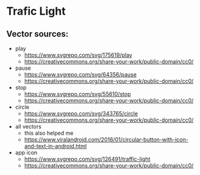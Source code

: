 # Trafic Light

## Vector sources:
- play
  - https://www.svgrepo.com/svg/175619/play
  - https://creativecommons.org/share-your-work/public-domain/cc0/
- pause
  - https://www.svgrepo.com/svg/64356/pause
  - https://creativecommons.org/share-your-work/public-domain/cc0/
- stop
  - https://www.svgrepo.com/svg/55610/stop
  - https://creativecommons.org/share-your-work/public-domain/cc0/
- circle
  - https://www.svgrepo.com/svg/343765/circle
  - https://creativecommons.org/share-your-work/public-domain/cc0/
- all vectors
  - this also helped me
  - https://www.viralandroid.com/2016/01/circular-button-with-icon-and-text-in-android.html
- app icon 
  - https://www.svgrepo.com/svg/126491/traffic-light
  - https://creativecommons.org/share-your-work/public-domain/cc0/